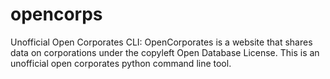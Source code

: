 # opencorps
Unofficial Open Corporates CLI: OpenCorporates is a website that shares data on corporations under the copyleft Open Database License. This is an unofficial open corporates python command line tool.
